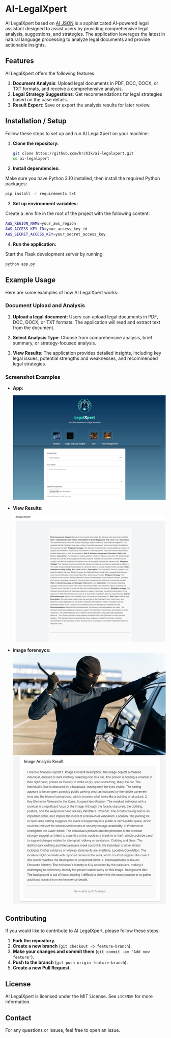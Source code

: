 # AI-LegalXpert

AI LegalXpert based on [AI JSON](https://aijson.com/) is a sophisticated AI-powered legal assistant designed to assist users by providing comprehensive legal analysis, suggestions, and strategies. The application leverages the latest in natural language processing to analyze legal documents and provide actionable insights.

## Features

AI LegalXpert offers the following features:

1. **Document Analysis**: Upload legal documents in PDF, DOC, DOCX, or TXT formats, and receive a comprehensive analysis.
2. **Legal Strategy Suggestions**: Get recommendations for legal strategies based on the case details.
3. **Result Export**: Save or export the analysis results for later review.

## Installation / Setup

Follow these steps to set up and run AI LegalXpert on your machine:
1. **Clone the repository:**

   ```bash
   git clone https://github.com/hrch3k/ai-legalxpert.git
   cd ai-legalxpert
   ```

2. **Install dependencies:**

  Make sure you have Python 3.10 installed, then install the required Python packages:

   ```bash
   pip install -r requirements.txt
   ```

3. **Set up environment variables:**

  Create a .env file in the root of the project with the following content:

   ```bash
   AWS_REGION_NAME=your_aws_region
   AWS_ACCESS_KEY_ID=your_access_key_id
   AWS_SECRET_ACCESS_KEY=your_secret_access_key
  ```


4. **Run the application:**

  Start the Flask development server by running:

   ```bash
   python app.py
```


## Example Usage

Here are some examples of how AI LegalXpert works:

### Document Upload and Analysis

1. **Upload a legal document**: Users can upload legal documents in PDF, DOC, DOCX, or TXT formats. The application will read and extract text from the document.

2. **Select Analysis Type**: Choose from comprehensive analysis, brief summary, or strategy-focused analysis.

3. **View Results**: The application provides detailed insights, including key legal issues, potential strengths and weaknesses, and recommended legal strategies.

### Screenshot Examples

- **App:**

  ![Screenshot of the Application](screenshot1.jpg)

  

- **View Results:**

  ![Screenshot of the Application](result.jpg)


- **image forensycs:**
  ![Screenshot of the Application](dummy_forensic_image.jpg)
  ![Screenshot of the Application](imagereport.jpg)

## Contributing

If you would like to contribute to AI LegalXpert, please follow these steps:

1. **Fork the repository.**
2. **Create a new branch** (`git checkout -b feature-branch`).
3. **Make your changes and commit them** (`git commit -am 'Add new feature'`).
4. **Push to the branch** (`git push origin feature-branch`).
5. **Create a new Pull Request.**

## License

AI LegalXpert is licensed under the MIT License. See `LICENSE` for more information.

## Contact

For any questions or issues, feel free to open an issue.

